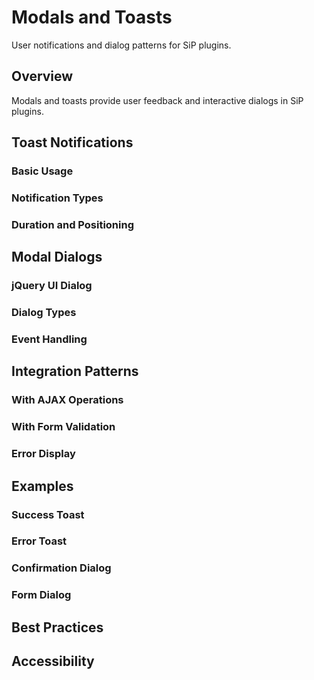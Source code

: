 # Modals and Toasts

User notifications and dialog patterns for SiP plugins.

## Overview

Modals and toasts provide user feedback and interactive dialogs in SiP plugins.

## Toast Notifications

### Basic Usage
<!-- TODO: Content about SiP.Core.utilities.toast.show() -->

### Notification Types
<!-- TODO: Write about different notification types -->

### Duration and Positioning
<!-- TODO: Write about toast options -->

## Modal Dialogs

### jQuery UI Dialog
<!-- TODO: Content about dialog patterns -->

### Dialog Types
<!-- TODO: Write about confirmation, form, and progress dialogs -->

### Event Handling
<!-- TODO: Write about dialog events -->

## Integration Patterns

### With AJAX Operations
<!-- TODO: Write about showing feedback for AJAX operations -->

### With Form Validation
<!-- TODO: Write about validation feedback -->

### Error Display
<!-- TODO: Write about error message display -->

## Examples

### Success Toast
<!-- TODO: Complete example -->

### Error Toast
<!-- TODO: Complete example -->

### Confirmation Dialog
<!-- TODO: Complete example -->

### Form Dialog
<!-- TODO: Complete example -->

## Best Practices

<!-- TODO: Write best practices -->

## Accessibility

<!-- TODO: Write about accessibility considerations -->